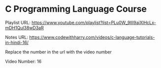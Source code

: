 # C Programming Language Course

Playlist URL: https://www.youtube.com/playlist?list=PLu0W_9lII9aiXlHcLx-mDH1Qul38wD3aR

Notes URL: https://www.codewithharry.com/videos/c-language-tutorials-in-hindi-16/

Replace the number in the url with the video number

Video Number: 16
